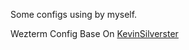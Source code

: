 Some configs using by myself.

Wezterm Config Base On [KevinSilverster](https://github.com/KevinSilvester/wezterm-config)
